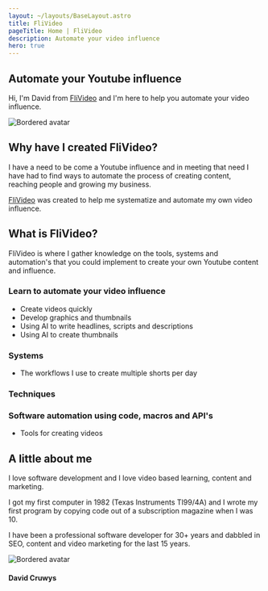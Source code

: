 ```yaml
---
layout: ~/layouts/BaseLayout.astro
title: FliVideo
pageTitle: Home | FliVideo
description: Automate your video influence
hero: true
---
```


## Automate your Youtube influence

Hi, I'm David from [FliVideo](https://flivideo.com) and I'm here to help you automate your video influence.

<img class="p-1 w-32 h-32 rounded-full ring-2 ring-gray-300 dark:ring-gray-500" src="images/david.png" alt="Bordered avatar">


## Why have I created FliVideo?

I have a need to be come a Youtube influence and in meeting that need I have had to find ways to automate the process of creating content, reaching people and growing my business.

[FliVideo](https://flivideo.com) was created to help me systematize and automate my own video influence.

## What is FliVideo?

FliVideo is where I gather knowledge on the tools, systems and automation's that you could implement to create your own Youtube content and influence.


### Learn to automate your video influence

- Create videos quickly
- Develop graphics and thumbnails
- Using AI to write headlines, scripts and descriptions
- Using AI to create thumbnails

### Systems

- The workflows I use to create multiple shorts per day

### Techniques

### Software automation using code, macros and API's

- Tools for creating videos


## A little about me

I love software development and I love video based learning, content and marketing.

I got my first computer in 1982 (Texas Instruments TI99/4A) and I wrote my first program by copying code out of a subscription magazine when I was 10.

I have been a professional software developer for 30+ years and dabbled in SEO, content and video marketing for the last 15 years.


<img class="p-1 w-64 h-64 rounded-full ring-2 ring-gray-300 dark:ring-gray-500" src="images/david.png" alt="Bordered avatar">

#### David Cruwys

<!-- <img class="w-96 h-96 rounded-full" src="images/david.png" alt="David Cruwys"> -->

<!-- <img class="p-1 w-64 h-64 rounded-full ring-2 ring-gray-300 dark:ring-gray-500" src="images/david.png" alt="Bordered avatar"> -->

<!-- <div class="text-center">
  <img
    src="images/david.png"
    class="rounded-full w-32 mb-4 mx-auto"
    alt="Avatar"
  />
  <p class="text-gray-500">David Cruwys</p>
</div> -->
